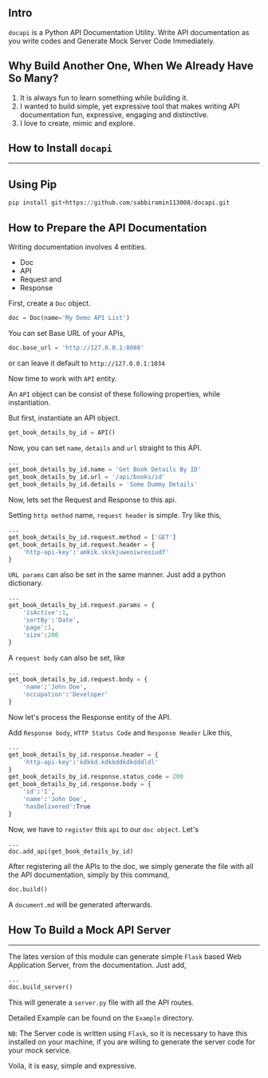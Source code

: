 ## Intro

`docapi` is a Python API Documentation Utility.
Write API documentation as you write codes and Generate Mock Server Code Immediately.
   
## Why Build Another One, When We Already Have So Many?
1. It is always fun to learn something while building it.
2. I wanted to build simple, yet expressive tool that makes writing 
API documentation fun, expressive, engaging and distinctive.
3. I love to create, mimic and explore.

## How to Install `docapi`
---------------------------

## Using Pip
```python
pip install git+https://github.com/sabbiramin113008/docapi.git

```
## How to Prepare the API Documentation
Writing documentation involves 4 entities.
- Doc
- API
- Request and 
- Response

First, create a `Doc` object. 

```python
doc = Doc(name='My Demo API List')
```

You can set Base URL of your APIs,
```python
doc.base_url = 'http://127.0.0.1:8088'
```
or can leave it default to `http://127.0.0.1:1034`

Now time to work with `API` entity.

An `API` object can be consist of these following properties, while instantiation.

But first, instantiate an API object.
```python
get_book_details_by_id = API()
```

Now, you can set `name`, `details` and `url` straight to this API.
```python
...
get_book_details_by_id.name = 'Get Book Details By ID'
get_book_details_by_id.url = '/api/books/id'
get_book_details_by_id.details = 'Some Dummy Details'
```

Now, lets set the Request and Response to this api.

Setting `http method` name, `request header` is simple. Try like this,
```python
...
get_book_details_by_id.request.method = ['GET']
get_book_details_by_id.request.header = {
    'http-api-key':'amkik.skskjuweoiwreoiudf'
}
```
`URL params` can also be set in the same manner. Just add a python dictionary.
```python
...
get_book_details_by_id.request.params = {
    'isActive':1,
    'sortBy':'Date',
    'page':1,
    'size':200
}
```
A `request body` can also be set, like
```python
...
get_book_details_by_id.request.body = {
    'name':'John Doe',
    'occupation':'Developer'
}
```

Now let's process the Response entity of the API.

Add `Response body`, `HTTP Status Code` and `Response Header` Like this,
```python
...
get_book_details_by_id.response.header = {
    'http-api-key':'kdkkd.kdkkddkdkdddldl'
}
get_book_details_by_id.response.status_code = 200
get_book_details_by_id.response.body = {
    'id':'1',
    'name':'John Doe',
    'hasDelivered':True
}
```

Now, we have to `register` this `api` to our `doc object`. Let's

```python
...
doc.add_api(get_book_details_by_id)
```
After registering all the APIs to the doc, we simply generate the file with all the API documentation, 
simply by this command, 
```python
doc.build()
```
A `document.md` will be generated afterwards. 

## How To Build a Mock API Server
----------------------------------

The lates version of this module can generate simple `Flask` based Web Application
Server, from the documentation. Just add,
```python
...
doc.build_server()
```
This will generate a `server.py` file with all the API routes. 

Detailed Example can be found on the `Example` directory.

`NB`: The Server code is written using `Flask`, so it is necessary to have this installed on your machine, 
if you are willing to generate the server code for your mock service.


Voila, it is easy, simple and expressive.